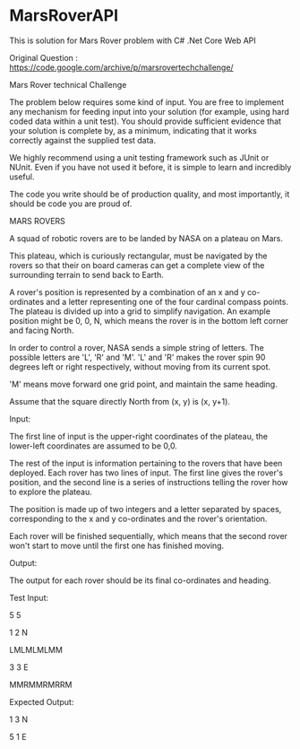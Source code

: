 # MarsRoverAPI
This is solution for Mars Rover problem with C# .Net Core Web API


Original Question : https://code.google.com/archive/p/marsrovertechchallenge/

Mars Rover technical Challenge

The problem below requires some kind of input. You are free to implement any mechanism for feeding input into your solution (for example, using hard coded data within a unit test). You should provide sufficient evidence that your solution is complete by, as a minimum, indicating that it works correctly against the supplied test data.

We highly recommend using a unit testing framework such as JUnit or NUnit. Even if you have not used it before, it is simple to learn and incredibly useful.

The code you write should be of production quality, and most importantly, it should be code you are proud of.

MARS ROVERS

A squad of robotic rovers are to be landed by NASA on a plateau on Mars.

This plateau, which is curiously rectangular, must be navigated by the rovers so that their on board cameras can get a complete view of the surrounding terrain to send back to Earth.

A rover's position is represented by a combination of an x and y co-ordinates and a letter representing one of the four cardinal compass points. The plateau is divided up into a grid to simplify navigation. An example position might be 0, 0, N, which means the rover is in the bottom left corner and facing North.

In order to control a rover, NASA sends a simple string of letters. The possible letters are 'L', 'R' and 'M'. 'L' and 'R' makes the rover spin 90 degrees left or right respectively, without moving from its current spot.

'M' means move forward one grid point, and maintain the same heading.

Assume that the square directly North from (x, y) is (x, y+1).

Input:

The first line of input is the upper-right coordinates of the plateau, the lower-left coordinates are assumed to be 0,0.

The rest of the input is information pertaining to the rovers that have been deployed. Each rover has two lines of input. The first line gives the rover's position, and the second line is a series of instructions telling the rover how to explore the plateau.

The position is made up of two integers and a letter separated by spaces, corresponding to the x and y co-ordinates and the rover's orientation.

Each rover will be finished sequentially, which means that the second rover won't start to move until the first one has finished moving.

Output:

The output for each rover should be its final co-ordinates and heading.

Test Input:

5 5

1 2 N

LMLMLMLMM

3 3 E

MMRMMRMRRM

Expected Output:

1 3 N

5 1 E
